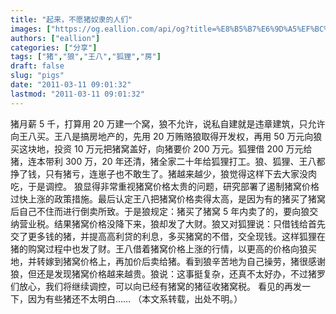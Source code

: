 ```yaml
---
title: "起来，不愿猪奴隶的人们"
images: ["https://og.eallion.com/api/og?title=%E8%B5%B7%E6%9D%A5%EF%BC%8C%E4%B8%8D%E6%84%BF%E7%8C%AA%E5%A5%B4%E9%9A%B6%E7%9A%84%E4%BA%BA%E4%BB%AC"]
authors: ["eallion"]
categories: ["分享"]
tags: ["猪","狼","王八","狐狸","房"]
draft: false
slug: "pigs"
date: "2011-03-11 09:01:32"
lastmod: "2011-03-11 09:01:32"
---
```


猪月薪 5 千，打算用 20 万建一个窝，狼不允许，说私自建就是违章建筑，只允许向王八买。王八是搞房地产的，先用 20 万贿赂狼取得开发权，再用 50 万元向狼买这块地，投资 10 万元把猪窝盖好，向猪要价 200 万元。狐狸借 200 万元给猪，连本带利 300 万，20 年还清，猪全家二十年给狐狸打工。狼、狐狸、王八都挣了钱，只有猪亏，连崽子也不敢生了。猪越来越少，狼觉得这样下去大家没肉吃，于是调控。
狼显得非常重视猪窝价格太贵的问题，研究部署了遏制猪窝价格过快上涨的政策措施。最后认定王八把猪窝价格卖得太高，是因为有的猪买了猪窝后自己不住而进行倒卖所致。于是狼规定：猪买了猪窝 5 年内卖了的，要向狼交纳营业税。结果猪窝价格没降下来，狼却发了大财。狼又对狐狸说：只借钱给首先交了更多钱的猪，并提高高利贷的利息，多买猪窝的不借，交全现钱。这样狐狸在猪的购窝过程中也发了财。王八借着猪窝价格上涨的行情，以更高的价格向狼买地，并转嫁到猪窝价格上，再加价后卖给猪。看到狼辛苦地为自己操劳，猪很感谢狼，但还是发现猪窝价格越来越贵。狼说：这事挺复杂，还真不太好办，不过猪罗们放心，我们将继续调控，可以向已经有猪窝的猪征收猪窝税。
看见的再发一下，因为有些猪还不太明白……
（本文系转载，出处不明。）
